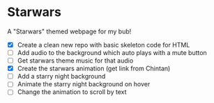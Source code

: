 # Starwars
A "Starwars" themed webpage for my bub!
  - [x] Create a clean new repo with basic skeleton code for HTML 
  - [ ] Add audio to the background which auto plays with a mute button
  - [ ] Get starwars theme music for that audio
  - [x] Create the starwars animation (get link from Chintan)
  - [ ] Add a starry night background
  - [ ] Animate the starry night background on hover 
  - [ ] Change the animation to scroll by text
